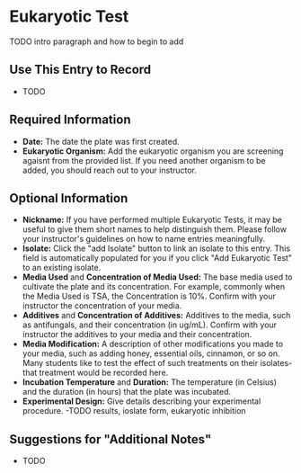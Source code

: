 # Eukaryotic Test

TODO intro paragraph and how to begin to add

## Use This Entry to Record

- TODO

## Required Information

- **Date:** The date the plate was first created.
- **Eukaryotic Organism:** Add the eukaryotic organism you are screening agaisnt from the provided list. If you need another organism to be added, you should reach out to your instructor. 

## Optional Information

- **Nickname:** If you have performed multiple Eukaryotic Tests, it may be useful to give them short names to help distinguish them. Please follow your instructor's guidelines on how to name entries meaningfully. 
- **Isolate:** Click the "add Isolate" button to link an isolate to this entry. This field is automatically populated for you if you click "Add Eukaryotic Test" to an existing isolate.
- **Media Used** and **Concentration of Media Used:** The base media used to cultivate the plate and its concentration. For example, commonly when the Media Used is TSA, the Concentration is 10%. Confirm with your instructor the concentration of your media. 
- **Additives** and **Concentration of Additives:** Additives to the media, such as antifungals, and their concentration (in ug/mL). Confirm with your instructor the additives to your media and their concentration. 
- **Media Modification:** A description of other modifications you made to your media, such as adding honey, essential oils, cinnamon, or so on. Many students like to test the effect of such treatments on their isolates- that treatment would be recorded here. 
- **Incubation Temperature** and **Duration:** The temperature (in Celsius) and the duration (in hours) that the plate was incubated. 
- **Experimental Design:** Give details describing your experimental procedure. 
-TODO results, ioslate form, eukaryotic inhibition

## Suggestions for "Additional Notes"

- TODO
